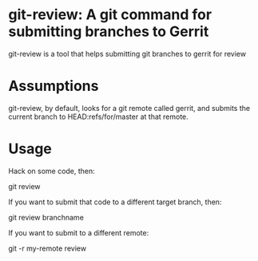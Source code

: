 # git-review: A git command for submitting branches to Gerrit

git-review is a tool that helps submitting git branches to gerrit for review

# Assumptions

git-review, by default, looks for a git remote called gerrit, and submits
the current branch to HEAD:refs/for/master at that remote.

# Usage

Hack on some code, then:

  git review

If you want to submit that code to a different target branch, then:

  git review branchname

If you want to submit to a different remote:

  git -r my-remote review


